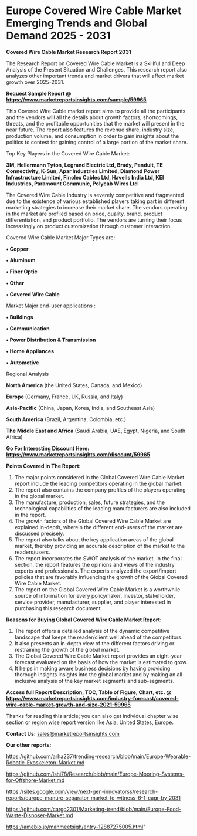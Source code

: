 # Europe Covered Wire Cable Market Emerging Trends and Global Demand 2025 - 2031

<strong>Covered Wire Cable Market Research Report 2031</strong>

The Research Report on Covered Wire Cable Market is a Skillful and Deep Analysis of the Present Situation and Challenges. This research report also analyzes other important trends and market drivers that will affect market growth over 2025-2031.

<strong>Request Sample Report @ <a href=https://www.marketreportsinsights.com/sample/59965>https://www.marketreportsinsights.com/sample/59965</a></strong>

This Covered Wire Cable market report aims to provide all the participants and the vendors will all the details about growth factors, shortcomings, threats, and the profitable opportunities that the market will present in the near future. The report also features the revenue share, industry size, production volume, and consumption in order to gain insights about the politics to contest for gaining control of a large portion of the market share.

Top Key Players in the Covered Wire Cable Market:

<strong>3M, Hellermann Tyton, Legrand Electric Ltd, Brady, Panduit, TE Connectivity, K-Sun, Apar Industries Limited, Diamond Power Infrastructure Limited, Finolex Cables Ltd, Havells India Ltd, KEI Industries, Paramount Communic, Polycab Wires Ltd</strong>

The Covered Wire Cable Industry is severely competitive and fragmented due to the existence of various established players taking part in different marketing strategies to increase their market share. The vendors operating in the market are profiled based on price, quality, brand, product differentiation, and product portfolio. The vendors are turning their focus increasingly on product customization through customer interaction.

Covered Wire Cable Market Major Types are:

<strong>• Copper

• Aluminum

• Fiber Optic

• Other

• Covered Wire Cable</strong>

Market Major end-user applications :

<strong>• Buildings

• Communication

• Power Distribution & Transmission

• Home Appliances

• Automotive</strong>

Regional Analysis

</u><strong><b>North America</b></strong> (the United States, Canada, and Mexico)

<strong><b>Europe </b></strong>(Germany, France, UK, Russia, and Italy)

<strong><b>Asia-Pacific</b></strong> (China, Japan, Korea, India, and Southeast Asia)

<strong><b>South America</b></strong> (Brazil, Argentina, Colombia, etc.)

<strong><b>The Middle East and Africa</b></strong> (Saudi Arabia, UAE, Egypt, Nigeria, and South Africa)

<strong>Go For Interesting Discount Here: <a href=https://www.marketreportsinsights.com/discount/59965>https://www.marketreportsinsights.com/discount/59965</a></strong>

<strong>Points Covered in The Report:</strong>
<ol>
  <li>The major points considered in the Global Covered Wire Cable Market report include the leading competitors operating in the global market.</li>
  <li>The report also contains the company profiles of the players operating in the global market.</li>
  <li>The manufacture, production, sales, future strategies, and the technological capabilities of the leading manufacturers are also included in the report.</li>
  <li>The growth factors of the Global Covered Wire Cable Market are explained in-depth, wherein the different end-users of the market are discussed precisely.</li>
  <li>The report also talks about the key application areas of the global market, thereby providing an accurate description of the market to the readers/users.</li>
  <li>The report incorporates the SWOT analysis of the market. In the final section, the report features the opinions and views of the industry experts and professionals. The experts analyzed the export/import policies that are favorably influencing the growth of the Global Covered Wire Cable Market.</li>
  <li>The report on the Global Covered Wire Cable Market is a worthwhile source of information for every policymaker, investor, stakeholder, service provider, manufacturer, supplier, and player interested in purchasing this research document.</li>
</ol>
<strong>Reasons for Buying Global Covered Wire Cable Market Report:</strong>

<ol>
  <li>The report offers a detailed analysis of the dynamic competitive landscape that keeps the reader/client well ahead of the competitors.</li>
  <li>It also presents an in-depth view of the different factors driving or restraining the growth of the global market.</li>
  <li>The Global Covered Wire Cable Market report provides an eight-year forecast evaluated on the basis of how the market is estimated to grow.</li>
  <li>It helps in making aware business decisions by having providing thorough insights insights into the global market and by making an all-inclusive analysis of the key market segments and sub-segments.</li>
</ol>
<strong>Access full Report Description, TOC, Table of Figure, Chart, etc. @ <a href=https://www.marketreportsinsights.com/industry-forecast/covered-wire-cable-market-growth-and-size-2021-59965>https://www.marketreportsinsights.com/industry-forecast/covered-wire-cable-market-growth-and-size-2021-59965</a></strong>


Thanks for reading this article; you can also get individual chapter wise section or region wise report version like Asia, United States, Europe.

<strong>Contact Us:</strong>
sales@marketreportsinsights.com

<strong>Our other reports:</strong>

<a href=https://github.com/arha237/trending-research/blob/main/Europe-Wearable-Robotic-Exoskeleton-Market.md>https://github.com/arha237/trending-research/blob/main/Europe-Wearable-Robotic-Exoskeleton-Market.md</a>

<a href=https://github.com/Ishi78/Research/blob/main/Europe-Mooring-Systems-for-Offshore-Market.md>https://github.com/Ishi78/Research/blob/main/Europe-Mooring-Systems-for-Offshore-Market.md</a>

<a href=https://sites.google.com/view/next-gen-innovatorss/research-reports/europe-manure-separator-market-to-witness-6-1-cagr-by-2031>https://sites.google.com/view/next-gen-innovatorss/research-reports/europe-manure-separator-market-to-witness-6-1-cagr-by-2031</a>

<a href=https://github.com/cargo2301/Marketing-trend/blob/main/Europe-Food-Waste-Disposer-Market.md>https://github.com/cargo2301/Marketing-trend/blob/main/Europe-Food-Waste-Disposer-Market.md</a>

<a href=https://ameblo.jp/manmeetsigh/entry-12887275005.html>https://ameblo.jp/manmeetsigh/entry-12887275005.html</a>"
